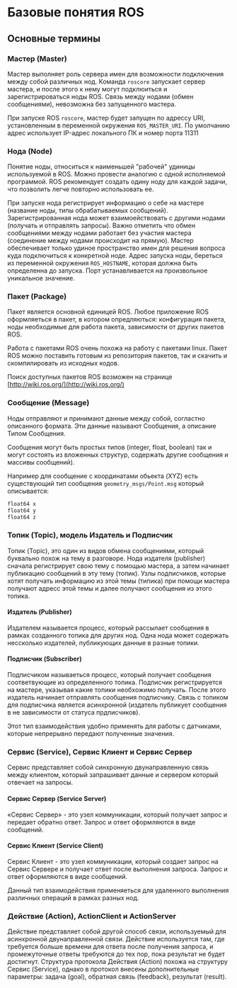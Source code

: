 # Базовые понятия ROS

## Основные термины

### Мастер \(Master\)

Мастер выполняет роль сервера имен для возможности подключения между собой различных нод. Команда `roscore` запускает сервер мастера, и после этого к нему могут подклюиться и зарегистрироваться ноды ROS. Связь между нодами \(обмен сообщениями\), невозможна без запущенного мастера. 

При запуске ROS `roscore`, мастер будет запущен по адрессу URI, установленным в переменной окружения `ROS_MASTER_URI`. По умолчанию адрес использует IP-адрес локального ПК и номер порта 11311

### Нода \(Node\)

Понятие ноды, относиться к наименьшей "рабочей" удиницы используемой в ROS. Можно провести аналогию с одной исполняемой программой. ROS рекомендует создать одину ноду для каждой задачи, что позволить легче повторно использовать ее. 

При запуске нода регистрирует информацию о себе на мастере \(название ноды, типы обрабатываемых сообщений\). Зарегистрированная нода может взаимоействовать с другими нодами \(получать и отправлять запросы\). Важно отметить что обмен сообщениями между нодами работает без участия мастера \(соединение между нодами происходит на прямую\). Мастер обеспечивает только удиное пространство имен для решения вопроса куда подключиться к конкретной ноде. Адрес запуска ноды, береться из переменной окружения `ROS_HOSTNAME`, которая должна быть определенна до запуска. Порт устанавливается на произвольное уникальное значение.

### Пакет \(Package\)

Пакет является основной единицей ROS. Любое приложение ROS оформляеться в пакет, в котором опредляються: конфигурация пакета, ноды необходимые для работа пакета, зависимости от других пакетов ROS.

Работа с пакетами ROS очень похожа на работу с пакетами linux. Пакет ROS можно поставить готовым из репозитория пакетов, так и скачить и скомпилировать из исходных кодов. 

Поиск доступных пакетов ROS возможен на странице [http://wiki.ros.org/](http://wiki.ros.org/)

### Сообщение \(Message\)

Ноды отправляют и принимают данные между собой, согластно описанного формата. Эти данные называют Сообщения, а описание Типом Сообщения. 

Сообщения могут быть простых типов \(integer, float, boolean\) так и могут состоять из вложенных структур, содержать другие сообщения и массивы сообщений\). 

Например для сообщение с координатами обьекта \(XYZ\) есть существующий тип сообщения `geometry_msgs/Point.msg` который описывается:

```c
float64 x
float64 y
float64 z
```

### Топик \(Topic\), модель Издатель и Подписчик

Топик \(Topic\), это один из видов обмена сообщениями, который буквально похож на тему в разговоре. Нода издателя \(publisher\) сначала регистрирует свою тему с помощью мастера, а затем начинает публикацию сообщений в эту тему \(топик\). Узлы подписчиков, которые хотят получать информацию из этой темы \(типика\) при помощи мастера получают адресс этой темы и далее получают сообщения из этого топика.

#### Издатель \(Publisher\)

Издателем называется процесс, который рассылает сообщения в рамках созданного топика для других нод. Одна нода может содержать нессколько издателей, публикующих данные в разные топики.

#### Подписчик \(Subscriber\)

Подписчиком называеться процесс, который получает сообщения соответвующие из определенного топика. Подписчик регистрируется на мастере, указывая какие топики необхожимо получать. После этого издатель начинает отправлять сообщения подписчику. Связь с топиком для подписчика является асинхронной \(издатель публикует сообщения в не зависимости от статуса прдписчиков\). 

Этот тип взаимодействия удобно применять для работы с датчиками, которые непрерывно передают полученные значения.

### Сервис \(Service\), Сервис Клиент и Сервис Сервер

Сервис представляет собой синхронную двунаправленную связь между  клиентом, который запрашивает данные и сервером который отвечает на запросы.

#### Сервис Сервер \(Service Server\)

«Сервис Сервер» - это узел коммуникации,  который получает запрос и передает обратно ответ. Запрос и ответ оформляются в виде сообщений. 

#### Сервис Клиент \(Service Client\)

Сервис Клиент - это узел коммуникации, который создает запрос на Сервис Сервере и получает ответ после выполнения запроса. Запрос и ответ оформляются в виде сообщений. 

Данный тип взаимодействия применяеться для удаленного выполнения различных операций в рамках разных нод.

### Действие \(Action\), ActionClient и ActionServer

Действие представляет собой другой способ связи, используемый для асинхронной двунаправленной связи. Действие используется там, где требуется больше времени для ответа после получения запроса, и промежуточные ответы требуются до тех пор, пока результат не будет достигнут. Структура протокола Действия \(Action\) похожа на структуру Сервис \(Service\), однако в протокол внесены дополнительные параметры: задача \(goal\), обратная связь \(feedback\), результат \(result\).

### 

